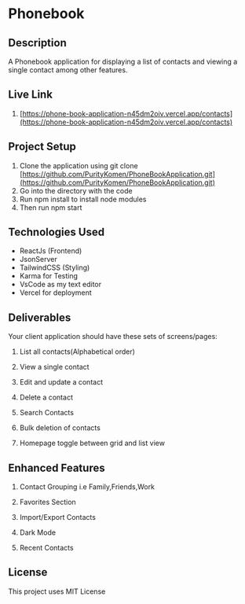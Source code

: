 # Phonebook

## Description

A Phonebook application for displaying a list of contacts and viewing a single contact among other features.

## Live Link

1. [https://phone-book-application-n45dm2oiv.vercel.app/contacts](https://phone-book-application-n45dm2oiv.vercel.app/contacts)

## Project Setup

1. Clone the application using git clone [https://github.com/PurityKomen/PhoneBookApplication.git](https://github.com/PurityKomen/PhoneBookApplication.git)
2. Go into the directory with the code
3. Run npm install to install node modules
4. Then run npm start

## Technologies Used

- ReactJs (Frontend)
- JsonServer 
- TailwindCSS (Styling)
- Karma for Testing
- VsCode as my text editor
- Vercel for deployment

## Deliverables

Your client application should have these sets of screens/pages:
1. List all contacts(Alphabetical order)

2. View a single contact

3. Edit and update a contact

4. Delete a contact

5. Search Contacts

6. Bulk deletion of contacts

7. Homepage toggle between grid and list view

## Enhanced Features 

1. Contact Grouping i.e Family,Friends,Work

2. Favorites Section

3. Import/Export Contacts

4. Dark Mode

5. Recent Contacts

## License

This project uses MIT License